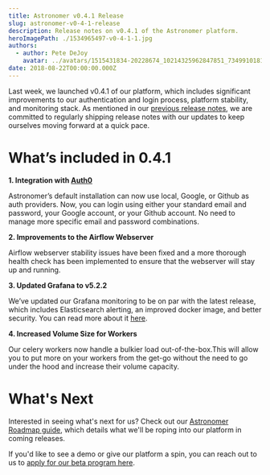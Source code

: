```yaml
---
title: Astronomer v0.4.1 Release
slug: astronomer-v0-4-1-release
description: Release notes on v0.4.1 of the Astronomer platform.
heroImagePath: ./1534965497-v0-4-1-1.jpg
authors:
  - author: Pete DeJoy
    avatar: ../avatars/1515431834-20228674_10214325962847851_7349910181572716984_n.jpg
date: 2018-08-22T00:00:00.000Z
---
```


Last week, we launched v0.4.1 of our platform, which  includes significant improvements to our authentication and login process, platform stability, and monitoring stack. As mentioned in our [previous release notes](https://www.astronomer.io/blog/astronomer-v0-3-2-release/), we are committed to regularly shipping release notes with our updates to keep ourselves moving forward at a quick pace.

# What’s included in 0.4.1
**1. Integration with [Auth0](https://auth0.com/)**

Astronomer’s default installation can now use local, Google, or Github as auth providers. Now, you can login using either your standard email and password, your Google account, or your Github account. No need to manage more specific email and password combinations.

**2. Improvements to the Airflow Webserver**

Airflow webserver stability issues have been fixed and a more thorough health check has been implemented to ensure that the webserver will stay up and running.

**3. Updated Grafana to v5.2.2**

We’ve updated our Grafana monitoring to be on par with the latest release, which includes Elasticsearch alerting, an improved docker image, and better security. You can read more about it [here](http://docs.grafana.org/guides/whats-new-in-v5-2/).

**4. Increased Volume Size for Workers**
 
Our celery workers now handle a bulkier load out-of-the-box.This will allow you to put more on your workers from the get-go without the need to go under the hood and increase their volume capacity.


# What's Next

Interested in seeing what's next for us? Check out our [Astronomer Roadmap guide](https://www.astronomer.io/docs/roadmap/), which details what we'll be roping into our platform in coming releases.

If you'd like to see a demo or give our platform a spin, you can reach out to us to [apply for our beta program here](https://www.astronomer.io/#beta-request).